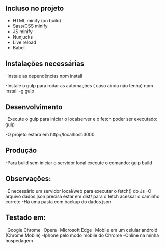 ## Incluso no projeto
- HTML minify (on build)
- Sass/CSS minify
- JS minify
- Nunjucks
- Live reload
- Babel


## Instalações necessárias
-Instale as dependências
    npm install

-Instale o gulp para rodar as automações ( caso ainda não tenha)
    npm install -g gulp 


## Desenvolvimento 
-Execute o gulp para iniciar o localserver e o fetch poder ser executado:
    gulp

-O projeto estará em http://localhost:3000

## Produção
-Para build  sem iniciar o servidor local execute o comando:
    gulp build

## Observações:
-É necessário um servidor local/web para executar o fetch() do Js
-O arquivo dados.json precisa estar em dist/ para o fetch acessar o caminho correto
-Há uma pasta com backup do dados.json

## Testado em:
-Google Chrome
-Opera
-Microsoft Edge
-Mobile em um celular android (Chrome Mobile)
-Iphone pelo modo mobile do Chrome
-Online na minha hospedagem 
